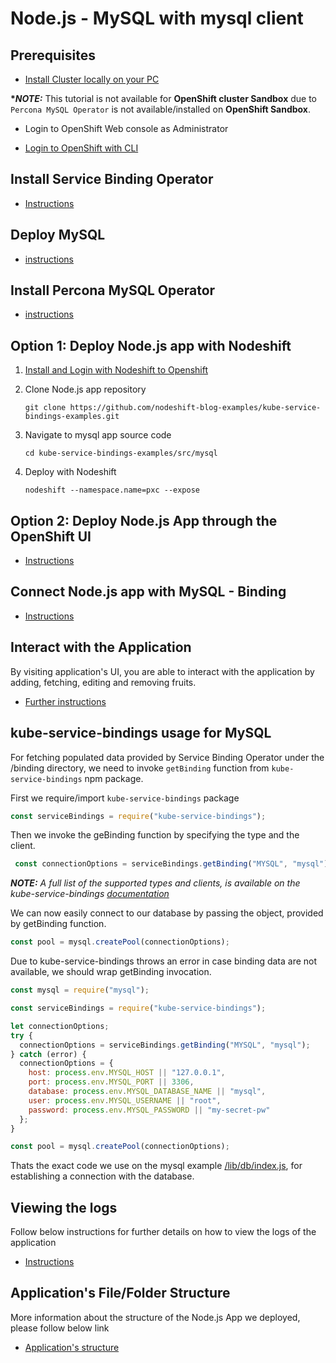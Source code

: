 # Node.js - MySQL with mysql client

## Prerequisites

- [Install Cluster locally on your PC](/README.md#setup-an-openshift-cluster-locally-on-your-pc)

**\*_NOTE:_** This tutorial is not available for **OpenShift cluster Sandbox** due to `Percona MySQL Operator` is not available/installed on **OpenShift Sandbox**.

- Login to OpenShift Web console as Administrator

* [Login to OpenShift with CLI](/README.md#login-to-openshift-with-cli)

## Install Service Binding Operator

- [Instructions](../../README.md#install-service-binding-operator)

## Deploy MySQL

- [instructions](/README.md#deploy-mysql---percona-xtradb-cluster-in-openshift)

## Install Percona MySQL Operator

- [instructions](/README.md#install-percona-distribution-for-mysql-operator)

## Option 1: Deploy Node.js app with Nodeshift

1. [Install and Login with Nodeshift to Openshift](../../README.md#install-nodeshift)
1. Clone Node.js app repository

   ```
   git clone https://github.com/nodeshift-blog-examples/kube-service-bindings-examples.git
   ```

1. Navigate to mysql app source code

   ```
   cd kube-service-bindings-examples/src/mysql
   ```

1. Deploy with Nodeshift
   ```
   nodeshift --namespace.name=pxc --expose
   ```

## Option 2: Deploy Node.js App through the OpenShift UI

- [Instructions](../../README.md#deploy-nodejs-app-from-openshift-ui)

## Connect Node.js app with MySQL - Binding

- [Instructions](../../README.md#connecting-nodejs-app-using-service-binding-operator)

## Interact with the Application

By visiting application's UI, you are able to interact with the application by adding, fetching, editing and removing fruits.

- [Further instructions](../../README.md#interact-with-the-application)

## kube-service-bindings usage for MySQL

For fetching populated data provided by Service Binding Operator under the /binding directory, we need to invoke `getBinding` function from `kube-service-bindings` npm package.

First we require/import `kube-service-bindings` package

```javascript
const serviceBindings = require("kube-service-bindings");
```

Then we invoke the geBinding function by specifying the type and the client.

```javascript
 const connectionOptions = serviceBindings.getBinding("MYSQL", "mysql");

```

**_NOTE:_** _A full list of the supported types and clients, is available on the kube-service-bindings [documentation](https://github.com/nodeshift/kube-service-bindings#usage)_

We can now easily connect to our database by passing the object, provided by getBinding function.

```javascript
const pool = mysql.createPool(connectionOptions);
```

Due to kube-service-bindings throws an error in case binding data are not available, we should wrap getBinding invocation.

```javascript
const mysql = require("mysql");

const serviceBindings = require("kube-service-bindings");

let connectionOptions;
try {
  connectionOptions = serviceBindings.getBinding("MYSQL", "mysql");
} catch (error) {
  connectionOptions = {
    host: process.env.MYSQL_HOST || "127.0.0.1",
    port: process.env.MYSQL_PORT || 3306,
    database: process.env.MYSQL_DATABASE_NAME || "mysql",
    user: process.env.MYSQL_USERNAME || "root",
    password: process.env.MYSQL_PASSWORD || "my-secret-pw"
  };
}

const pool = mysql.createPool(connectionOptions);
```

Thats the exact code we use on the mysql example [/lib/db/index.js](../mysql/lib/db/index.js), for establishing a connection with the database.

## Viewing the logs

Follow below instructions for further details on how to view the logs of the application

- [Instructions](../../README.md#viewing-logs-of-the-app)

## Application's File/Folder Structure

More information about the structure of the Node.js App we deployed, please follow below link

- [Application's structure](../../README.md#nodejs-applications-folder-structure)
